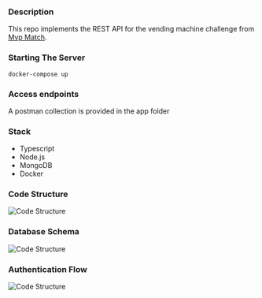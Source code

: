 ### Description

This repo implements the REST API for the vending machine challenge from [Mvp Match](https://mvpmatch.notion.site/Full-stack-ac8a8b07bee84937968377c840b6fa29).

### Starting The Server

```
docker-compose up
```

### Access endpoints

A postman collection is provided in the app folder

### Stack

- Typescript
- Node.js
- MongoDB
- Docker

### Code Structure

![Code Structure](https://iili.io/HajkBZQ.jpg)

### Database Schema

![Code Structure](https://iili.io/Hajva5u.jpg)

### Authentication Flow

![Code Structure](https://iili.io/Hajv6dX.jpg)
